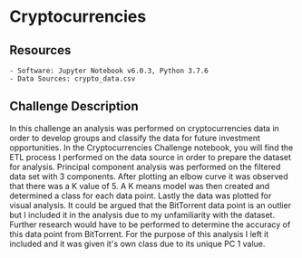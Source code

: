 # Cryptocurrencies

## Resources
    - Software: Jupyter Notebook v6.0.3, Python 3.7.6
    - Data Sources: crypto_data.csv

## Challenge Description
In this challenge an analysis was performed on cryptocurrencies data in order to develop groups and classify the data for future investment opportunities. In the Cryptocurrencies Challenge notebook, you will find the ETL process I performed on the data source in order to prepare the dataset for analysis. Principal component analysis was performed on the filtered data set with 3 components. After plotting an elbow curve it was observed that there was a K value of 5. A K means model was then created and determined a class for each data point. Lastly the data was plotted for visual analysis. It could be argued that the BitTorrent data point is an outlier but I included it in the analysis due to my unfamiliarity with the dataset. Further research would have to be performed to determine the accuracy of this data point from BitTorrent. For the purpose of this analysis I left it included and it was given it's own class due to its unique PC 1 value.